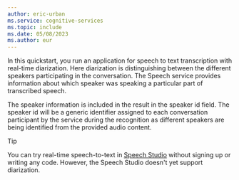 ```yaml
---
author: eric-urban
ms.service: cognitive-services
ms.topic: include
ms.date: 05/08/2023
ms.author: eur
---
```


In this quickstart, you run an application for speech to text transcription with real-time diarization. Here diarization is distinguishing between the different speakers participating in the conversation. The Speech service provides information about which speaker was speaking a particular part of transcribed speech. 

The speaker information is included in the result in the speaker id field. The speaker id will be a generic identifier assigned to each conversation participant by the service during the recognition as different speakers are being identified from the provided audio content. 

> [!TIP]
> You can try real-time speech-to-text in [Speech Studio](https://aka.ms/speechstudio/speechtotexttool) without signing up or writing any code. However, the Speech Studio doesn't yet support diarization.